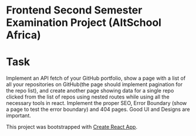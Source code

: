 # Frontend Second Semester Examination Project (AltSchool Africa)

# Task

Implement an API fetch of your GitHub portfolio, show a page with a list of all your repositories on GitHub(the page should implement pagination for the repo list), and create another page showing data for a single repo clicked from the list of repos using nested routes while using all the necessary tools in react. Implement the proper SEO, Error Boundary (show a page to test the error boundary) and 404 pages. Good UI and Designs are important. 

This project was bootstrapped with [Create React App](https://github.com/facebook/create-react-app).




